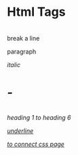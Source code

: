 # Html Tags

<br> break a line 

<p> <p/> paragraph

<i>  italic

<h1> <h1/> -   <h6> <h6/>   heading 1   to heading 6

<u> underline

<stylesheet>  to connect css page     

<title> to give a title 

<strike> strike a  text

<ul> unordered list

<ol>ordered list

<li>  list 

<img> image tag

<b> to make  a text bold